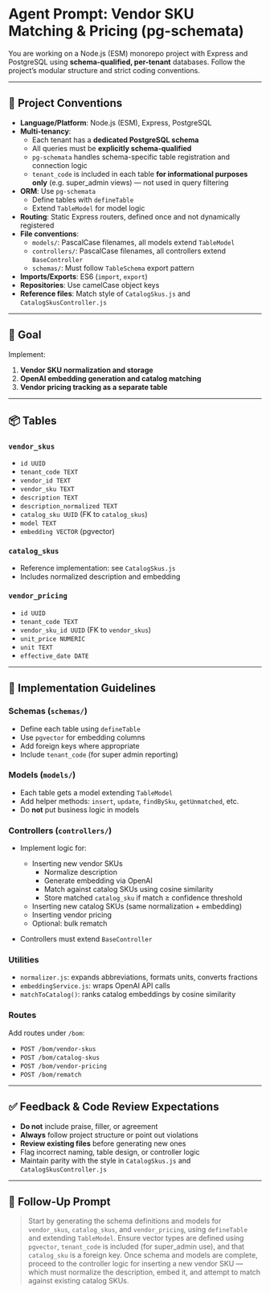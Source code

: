 # Agent Prompt: Vendor SKU Matching & Pricing (pg-schemata)

You are working on a Node.js (ESM) monorepo project with Express and PostgreSQL using **schema-qualified, per-tenant** databases. Follow the project’s modular structure and strict coding conventions.

---

## 🧭 Project Conventions

- **Language/Platform**: Node.js (ESM), Express, PostgreSQL
- **Multi-tenancy**:
  - Each tenant has a **dedicated PostgreSQL schema**
  - All queries must be **explicitly schema-qualified**
  - `pg-schemata` handles schema-specific table registration and connection logic
  - `tenant_code` is included in each table **for informational purposes only** (e.g. super_admin views) — not used in query filtering
- **ORM**: Use `pg-schemata`
  - Define tables with `defineTable`
  - Extend `TableModel` for model logic
- **Routing**: Static Express routers, defined once and not dynamically registered
- **File conventions**:
  - `models/`: PascalCase filenames, all models extend `TableModel`
  - `controllers/`: PascalCase filenames, all controllers extend `BaseController`
  - `schemas/`: Must follow `TableSchema` export pattern
- **Imports/Exports**: ES6 (`import`, `export`)
- **Repositories**: Use camelCase object keys
- **Reference files**: Match style of `CatalogSkus.js` and `CatalogSkusController.js`

---

## 🎯 Goal

Implement:

1. **Vendor SKU normalization and storage**
2. **OpenAI embedding generation and catalog matching**
3. **Vendor pricing tracking as a separate table**

---

## 📦 Tables

### `vendor_skus`

- `id UUID`
- `tenant_code TEXT`
- `vendor_id TEXT`
- `vendor_sku TEXT`
- `description TEXT`
- `description_normalized TEXT`
- `catalog_sku UUID` (FK to `catalog_skus`)
- `model TEXT`
- `embedding VECTOR` (pgvector)

### `catalog_skus`

- Reference implementation: see `CatalogSkus.js`
- Includes normalized description and embedding

### `vendor_pricing`

- `id UUID`
- `tenant_code TEXT`
- `vendor_sku_id UUID` (FK to `vendor_skus`)
- `unit_price NUMERIC`
- `unit TEXT`
- `effective_date DATE`

---

## 📐 Implementation Guidelines

### Schemas (`schemas/`)

- Define each table using `defineTable`
- Use `pgvector` for embedding columns
- Add foreign keys where appropriate
- Include `tenant_code` (for super admin reporting)

### Models (`models/`)

- Each table gets a model extending `TableModel`
- Add helper methods: `insert`, `update`, `findBySku`, `getUnmatched`, etc.
- Do **not** put business logic in models

### Controllers (`controllers/`)

- Implement logic for:
  - Inserting new vendor SKUs
    - Normalize description
    - Generate embedding via OpenAI
    - Match against catalog SKUs using cosine similarity
    - Store matched `catalog_sku` if match ≥ confidence threshold
  - Inserting new catalog SKUs (same normalization + embedding)
  - Inserting vendor pricing
  - Optional: bulk rematch

- Controllers must extend `BaseController`

### Utilities

- `normalizer.js`: expands abbreviations, formats units, converts fractions
- `embeddingService.js`: wraps OpenAI API calls
- `matchToCatalog()`: ranks catalog embeddings by cosine similarity

### Routes

Add routes under `/bom`:

- `POST /bom/vendor-skus`
- `POST /bom/catalog-skus`
- `POST /bom/vendor-pricing`
- `POST /bom/rematch`

---

## ✅ Feedback & Code Review Expectations

- **Do not** include praise, filler, or agreement
- **Always** follow project structure or point out violations
- **Review existing files** before generating new ones
- Flag incorrect naming, table design, or controller logic
- Maintain parity with the style in `CatalogSkus.js` and `CatalogSkusController.js`

---

## 🔁 Follow-Up Prompt

> Start by generating the schema definitions and models for `vendor_skus`, `catalog_skus`, and `vendor_pricing`, using `defineTable` and extending `TableModel`. Ensure vector types are defined using `pgvector`, `tenant_code` is included (for super_admin use), and that `catalog_sku` is a foreign key. Once schema and models are complete, proceed to the controller logic for inserting a new vendor SKU — which must normalize the description, embed it, and attempt to match against existing catalog SKUs.
